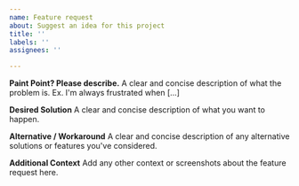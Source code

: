 ```yaml
---
name: Feature request
about: Suggest an idea for this project
title: ''
labels: ''
assignees: ''

---
```


**Paint Point? Please describe.**
A clear and concise description of what the problem is. Ex. I'm always frustrated when [...]

**Desired Solution**
A clear and concise description of what you want to happen.

**Alternative / Workaround**
A clear and concise description of any alternative solutions or features you've considered.

**Additional Context**
Add any other context or screenshots about the feature request here.
